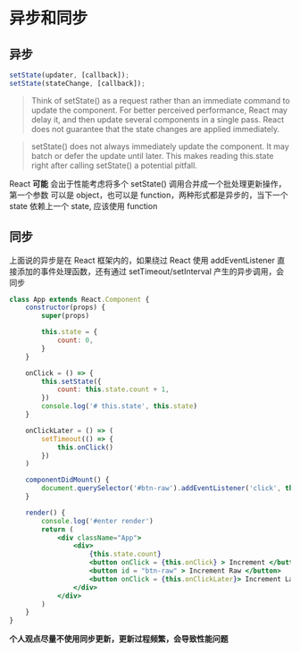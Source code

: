 # 异步和同步

## 异步

```js
setState(updater, [callback]);
setState(stateChange, [callback]);
```


> Think of setState() as a request rather than an immediate command to update the component. For better perceived performance, React may delay it, and then update several components in a single pass. React does not guarantee that the state changes are applied immediately.

> setState() does not always immediately update the component. It may batch or defer the update until later. This makes reading this.state right after calling setState() a potential pitfall. 

React **可能** 会出于性能考虑将多个 setState() 调用合并成一个批处理更新操作，第一个参数 可以是 object，也可以是 function，两种形式都是异步的，当下一个 state 依赖上一个 state, 应该使用 function

## 同步

上面说的异步是在 React 框架内的，如果绕过 React 使用 addEventListener 直接添加的事件处理函数，还有通过 setTimeout/setInterval 产生的异步调用，会同步

```jsx
class App extends React.Component {
    constructor(props) {
        super(props)

        this.state = {
            count: 0,
        }
    }

    onClick = () => {
        this.setState({
            count: this.state.count + 1,
        })
        console.log('# this.state', this.state)
    }

    onClickLater = () => (
        setTimeout(() => {
            this.onClick()
        })
    )

    componentDidMount() {
        document.querySelector('#btn-raw').addEventListener('click', this.onClick)
    }

    render() {
        console.log('#enter render')
        return (
            <div className="App">
                <div>
                    {this.state.count}
                    <button onClick = {this.onClick} > Increment </button>
                    <button id = "btn-raw" > Increment Raw </button>
                    <button onClick = {this.onClickLater}> Increment Later </button>
                </div>
            </div>
        )
    }
}
```

**个人观点尽量不使用同步更新，更新过程频繁，会导致性能问题**
